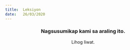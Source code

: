 ```yaml
---
title:  Leksiyon
date:   26/03/2020
---
```


### <center>Nagsusumikap kami sa araling ito.</center>
<center>Lihog liwat.</center>